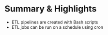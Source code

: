 # Summary & Highlights
- ETL pipelines are created with Bash scripts 
- ETL jobs can be run on a schedule using cron
